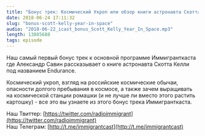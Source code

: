 ```yaml
---
title: "Бонус трек: Космический Укроп или обзор книги астронавта Скотта Келли про год в космосе"
date: 2018-06-24 17:11:32
slug: "bonus-scott-kelly-year-in-space"
audio: "2018-06-22_icast_bonus_Scott_Kelly_Year_In_Space.mp3"
length: 13885688
tags: episode
---
```

Наш самый первый бонус трек к основной программе Иммигранткаста где Александр Савин рассказывает о книге астронавта Скотта Келли под названием Endurance.  
  
Космический укроп, взгляд на российские космические обычаи, опасности долгого пребывания в космосе, а также зачем выращивать на космической станции ромашки (и не лучше ли вместо этого растить картошку) - все это вы узнаете из этого бонус трека Иммигранткаста.  
  
Наш Твиттер: [https://twitter.com/radioimmigrant](https://twitter.com/radioimmigrant)  
Наш Телеграм: [http://t.me/immigrantcast](http://t.me/immigrantcast)
